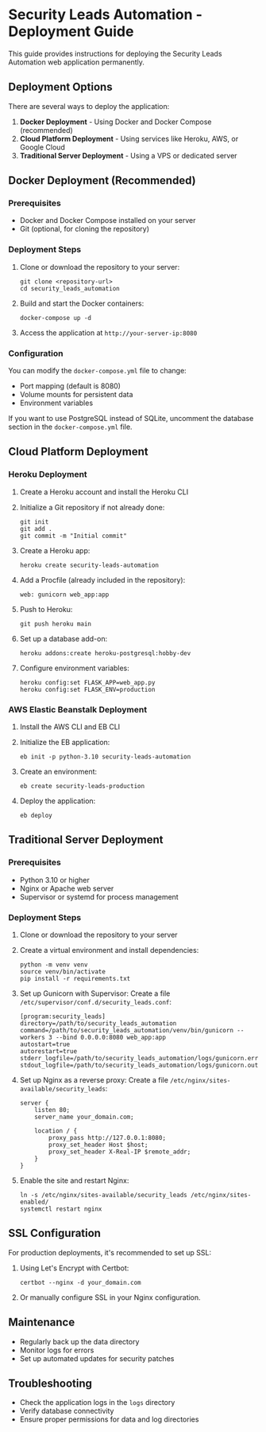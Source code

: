 # Security Leads Automation - Deployment Guide

This guide provides instructions for deploying the Security Leads Automation web application permanently.

## Deployment Options

There are several ways to deploy the application:

1. **Docker Deployment** - Using Docker and Docker Compose (recommended)
2. **Cloud Platform Deployment** - Using services like Heroku, AWS, or Google Cloud
3. **Traditional Server Deployment** - Using a VPS or dedicated server

## Docker Deployment (Recommended)

### Prerequisites
- Docker and Docker Compose installed on your server
- Git (optional, for cloning the repository)

### Deployment Steps

1. Clone or download the repository to your server:
   ```
   git clone <repository-url>
   cd security_leads_automation
   ```

2. Build and start the Docker containers:
   ```
   docker-compose up -d
   ```

3. Access the application at `http://your-server-ip:8080`

### Configuration

You can modify the `docker-compose.yml` file to change:
- Port mapping (default is 8080)
- Volume mounts for persistent data
- Environment variables

If you want to use PostgreSQL instead of SQLite, uncomment the database section in the `docker-compose.yml` file.

## Cloud Platform Deployment

### Heroku Deployment

1. Create a Heroku account and install the Heroku CLI
2. Initialize a Git repository if not already done:
   ```
   git init
   git add .
   git commit -m "Initial commit"
   ```

3. Create a Heroku app:
   ```
   heroku create security-leads-automation
   ```

4. Add a Procfile (already included in the repository):
   ```
   web: gunicorn web_app:app
   ```

5. Push to Heroku:
   ```
   git push heroku main
   ```

6. Set up a database add-on:
   ```
   heroku addons:create heroku-postgresql:hobby-dev
   ```

7. Configure environment variables:
   ```
   heroku config:set FLASK_APP=web_app.py
   heroku config:set FLASK_ENV=production
   ```

### AWS Elastic Beanstalk Deployment

1. Install the AWS CLI and EB CLI
2. Initialize the EB application:
   ```
   eb init -p python-3.10 security-leads-automation
   ```

3. Create an environment:
   ```
   eb create security-leads-production
   ```

4. Deploy the application:
   ```
   eb deploy
   ```

## Traditional Server Deployment

### Prerequisites
- Python 3.10 or higher
- Nginx or Apache web server
- Supervisor or systemd for process management

### Deployment Steps

1. Clone or download the repository to your server
2. Create a virtual environment and install dependencies:
   ```
   python -m venv venv
   source venv/bin/activate
   pip install -r requirements.txt
   ```

3. Set up Gunicorn with Supervisor:
   Create a file `/etc/supervisor/conf.d/security_leads.conf`:
   ```
   [program:security_leads]
   directory=/path/to/security_leads_automation
   command=/path/to/security_leads_automation/venv/bin/gunicorn --workers 3 --bind 0.0.0.0:8080 web_app:app
   autostart=true
   autorestart=true
   stderr_logfile=/path/to/security_leads_automation/logs/gunicorn.err.log
   stdout_logfile=/path/to/security_leads_automation/logs/gunicorn.out.log
   ```

4. Set up Nginx as a reverse proxy:
   Create a file `/etc/nginx/sites-available/security_leads`:
   ```
   server {
       listen 80;
       server_name your_domain.com;

       location / {
           proxy_pass http://127.0.0.1:8080;
           proxy_set_header Host $host;
           proxy_set_header X-Real-IP $remote_addr;
       }
   }
   ```

5. Enable the site and restart Nginx:
   ```
   ln -s /etc/nginx/sites-available/security_leads /etc/nginx/sites-enabled/
   systemctl restart nginx
   ```

## SSL Configuration

For production deployments, it's recommended to set up SSL:

1. Using Let's Encrypt with Certbot:
   ```
   certbot --nginx -d your_domain.com
   ```

2. Or manually configure SSL in your Nginx configuration.

## Maintenance

- Regularly back up the data directory
- Monitor logs for errors
- Set up automated updates for security patches

## Troubleshooting

- Check the application logs in the `logs` directory
- Verify database connectivity
- Ensure proper permissions for data and log directories
